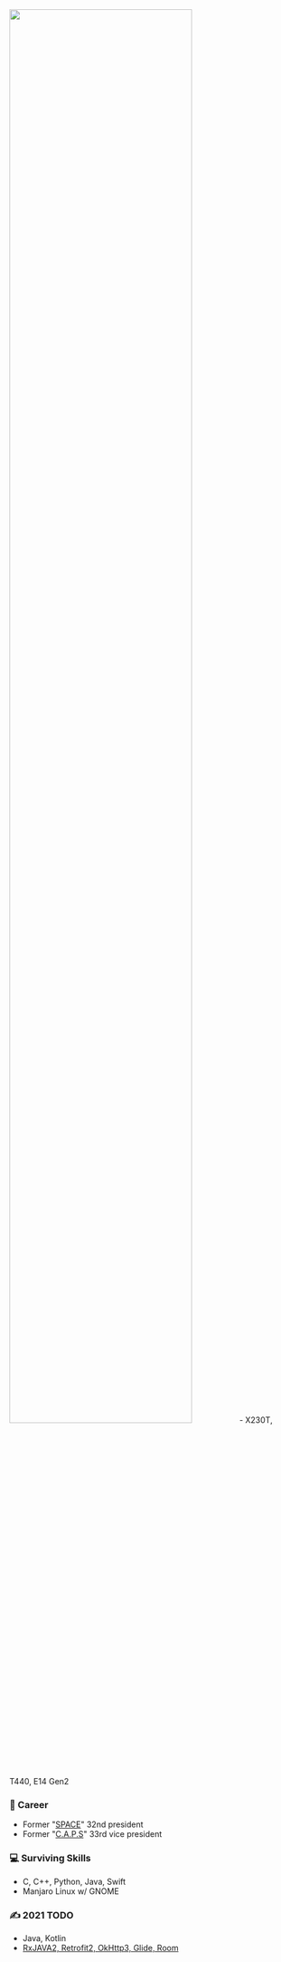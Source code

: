 <img src="https://user-images.githubusercontent.com/13748138/97761125-3c685d80-1b48-11eb-9922-924b8a46c471.jpg" width="80%">
- X230T, T440, E14 Gen2 

### 👋 Career
- Former "[SPACE](https://paichai.space)" 32nd president
- Former "[C.A.P.S](https://caps.dongguk.edu)" 33rd vice president

### 💻 Surviving Skills
- C, C++, Python, Java, Swift
- Manjaro Linux w/ GNOME

### ✍ 2021 TODO
- Java, Kotlin
- [RxJAVA2, Retrofit2, OkHttp3, Glide, Room](https://www.woowahan.com/?fbclid=IwAR29uUZ0nAhfjvY0s2of4c85DggeDoQUrI1bXkhrj3Lg3lZrLaxpL0F4Zwo#/recruit/army)
